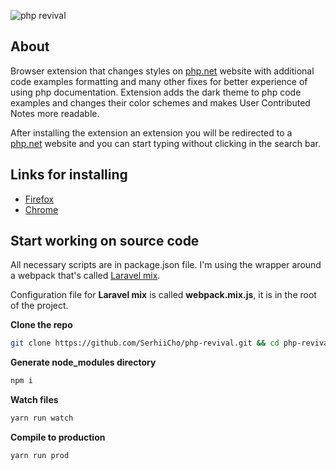 ![php revival](https://raw.githubusercontent.com/SerhiiCho/php_revival/master/art/php-revival-promo-big.png)

## About

Browser extension that changes styles on [php.net](https://www.php.net) website with additional code examples formatting and many other fixes for better experience of using php documentation. Extension adds the dark theme to php code examples and changes their color schemes and makes User Contributed Notes more readable.

After installing the extension an extension you will be redirected to a [php.net](https://www.php.net) website and you can start typing without clicking in the search bar.

## Links for installing

- [Firefox](https://addons.mozilla.org/en-US/firefox/addon/php-revival)
- [Chrome](https://chrome.google.com/webstore/detail/php-revival/fceclmihdanbepiogjoeiolnpkalcjpe)

## Start working on source code

All necessary scripts are in package.json file. I'm using the wrapper around a webpack that's called [Laravel mix](https://laravel-mix.com/). 

Configuration file for __Laravel mix__ is called __webpack.mix.js__, it is in the root of the project.

**Clone the repo**
```bash
git clone https://github.com/SerhiiCho/php-revival.git && cd php-revival
```

**Generate node_modules directory**
```bash
npm i
```

**Watch files**
```bash
yarn run watch
```

**Compile to production**
```bash
yarn run prod
```